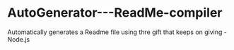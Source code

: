 # AutoGenerator---ReadMe-compiler
Automatically generates a Readme file using thre gift that keeps on giving - Node.js
